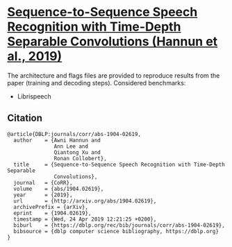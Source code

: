 # [Sequence-to-Sequence Speech Recognition with Time-Depth Separable Convolutions (Hannun et al., 2019)](https://arxiv.org/abs/1904.02619)

The architecture and flags files are provided to reproduce results from the paper (training and decoding steps).
Considered benchmarks:
- Librispeech


## Citation
```
@article{DBLP:journals/corr/abs-1904-02619,
  author    = {Awni Hannun and
               Ann Lee and
               Qiantong Xu and
               Ronan Collobert},
  title     = {Sequence-to-Sequence Speech Recognition with Time-Depth Separable
               Convolutions},
  journal   = {CoRR},
  volume    = {abs/1904.02619},
  year      = {2019},
  url       = {http://arxiv.org/abs/1904.02619},
  archivePrefix = {arXiv},
  eprint    = {1904.02619},
  timestamp = {Wed, 24 Apr 2019 12:21:25 +0200},
  biburl    = {https://dblp.org/rec/bib/journals/corr/abs-1904-02619},
  bibsource = {dblp computer science bibliography, https://dblp.org}
}
```
